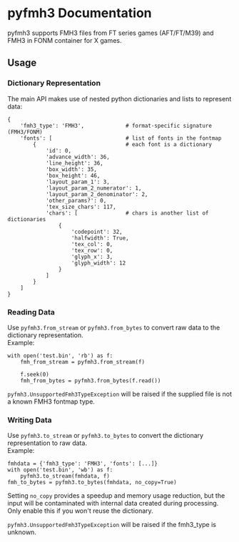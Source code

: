pyfmh3 Documentation
====================

pyfmh3 supports FMH3 files from FT series games (AFT/FT/M39) and FMH3 in FONM container for X games.

## Usage
### Dictionary Representation
The main API makes use of nested python dictionaries and lists to represent data:
```
{
    'fmh3_type': 'FMH3',             # format-specific signature (FMH3/FONM)
    'fonts': [                       # list of fonts in the fontmap
        {                            # each font is a dictionary
            'id': 0,
            'advance_width': 36,
            'line_height': 36,
            'box_width': 35,
            'box_height': 46,
            'layout_param_1': 3,
            'layout_param_2_numerator': 1,
            'layout_param_2_denominator': 2,
            'other_params?': 0,
            'tex_size_chars': 117,
            'chars': [               # chars is another list of dictionaries
                {
                    'codepoint': 32,
                    'halfwidth': True,
                    'tex_col': 0,
                    'tex_row': 0,
                    'glyph_x': 3,
                    'glyph_width': 12
                }
            ]
        }
    ]
}
```

### Reading Data
Use `pyfmh3.from_stream` or `pyfmh3.from_bytes` to convert raw data to the dictionary representation.  
Example:
```
with open('test.bin', 'rb') as f:
    fmh_from_stream = pyfmh3.from_stream(f)
    
    f.seek(0)
    fmh_from_bytes = pyfmh3.from_bytes(f.read())
```

`pyfmh3.UnsupportedFmh3TypeException` will be raised if the supplied file is not a known FMH3 fontmap type.


### Writing Data
Use `pyfmh3.to_stream` or `pyfmh3.to_bytes` to convert the dictionary representation to raw data.  
Example:
```
fmhdata = {'fmh3_type': 'FMH3', 'fonts': [...]}
with open('test.bin', 'wb') as f:
    pyfmh3.to_stream(fmhdata, f)
fmh_to_bytes = pyfmh3.to_bytes(fmhdata, no_copy=True)
```

Setting `no_copy` provides a speedup and memory usage reduction, but the input will be contaminated with internal data
created during processing. Only enable this if you won't reuse the dictionary.

`pyfmh3.UnsupportedFmh3TypeException` will be raised if the fmh3_type is unknown.